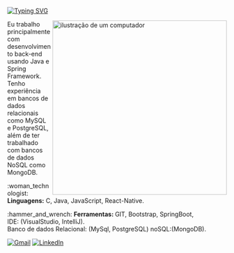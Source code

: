 
[![Typing SVG](https://readme-typing-svg.herokuapp.com/?color=BFD6D4&size=35&center=true&vCenter=true&width=1000&lines=Olá+Devs,+My+Name+is+Tiago+Lucas;I+from+Paulista,+PE;I+study+computer+science+at+Universidade+Estácio;Be+Welcome!+:%29)](https://git.io/typing-svg)
<br>
<p align="left"> 
<img src="https://raw.githubusercontent.com/MicaelliMedeiros/micaellimedeiros/master/image/computer-illustration.png" alt="ilustração de um computador" min-width="400px" max-width="400px" width="400px" align="right">

<p align="left"> 
Eu trabalho principalmente com desenvolvimento back-end usando Java e Spring Framework. Tenho experiência em bancos de dados relacionais como MySQL e PostgreSQL, além de ter trabalhado com bancos de dados NoSQL como MongoDB.


</p>

<p align="left">
  :woman_technologist: <strong>Linguagens:</strong>  C, Java, JavaScript, React-Native.
</p>

<p align="left">
  :hammer_and_wrench: <strong >Ferramentas: </strong> GIT, Bootstrap, SpringBoot, <br>IDE: (VisualStudio, IntelliJ).
  <br>Banco de dados Relacional: (MySql, PostgreSQL) noSQL:(MongoDB).
  
</p>


<p align="left">
  <a href="tiagodop001@gmail.com" title="Gmail">
  <img src="https://img.shields.io/badge/-Gmail-FF0000?style=flat-square&labelColor=FF0000&logo=gmail&logoColor=white&link=LINK-DO-SEU-GMAIL" alt="Gmail"/></a>
  <a href="https://www.linkedin.com/in/tiago-lucas-558000253/" title="LinkedIn">
  <img src="https://img.shields.io/badge/-Linkedin-0e76a8?style=flat-square&logo=Linkedin&logoColor=white&link=LINK-DO-SEU-LINKEDIN" alt="LinkedIn"/></a>
    </p>
